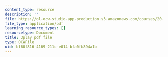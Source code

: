 ```yaml
---
content_type: resource
description: ''
file: https://ol-ocw-studio-app-production.s3.amazonaws.com/courses/20-219-becoming-the-next-bill-nye-writing-and-hosting-the-educational-show-january-iap-2015/bf60f8164169211ce014bfa0fb894a1b_MTxjpJSp43A.pdf
file_type: application/pdf
learning_resource_types: []
resourcetype: Document
title: 3play pdf file
type: OCWFile
uid: bf60f816-4169-211c-e014-bfa0fb894a1b
---
```


